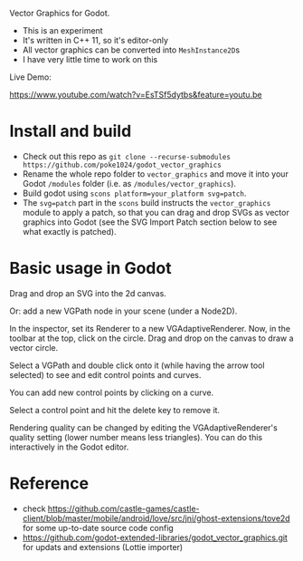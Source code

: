 Vector Graphics for Godot.

* This is an experiment
* It's written in C++ 11, so it's editor-only
* All vector graphics can be converted into `MeshInstance2D`s
* I have very little time to work on this

Live Demo:

https://www.youtube.com/watch?v=EsTSf5dytbs&feature=youtu.be

# Install and build

* Check out this repo as `git clone --recurse-submodules https://github.com/poke1024/godot_vector_graphics`
* Rename the whole repo folder to `vector_graphics` and move it into your Godot `/modules` folder (i.e. as `/modules/vector_graphics`).
* Build godot using `scons platform=your_platform svg=patch`.
* The `svg=patch` part in the `scons` build instructs the `vector_graphics` module to apply a patch, so that you can drag and drop SVGs as vector graphics into Godot (see the SVG Import Patch section below to see what exactly is patched).

# Basic usage in Godot

Drag and drop an SVG into the 2d canvas.

Or: add a new VGPath node in your scene (under a Node2D).

In the inspector, set its Renderer to a new VGAdaptiveRenderer. Now, in
the toolbar at the top, click on the circle. Drag and drop on the canvas
to draw a vector circle.

Select a VGPath and double click onto it (while having the arrow tool
selected) to see and edit control points and curves.

You can add new control points by clicking on a curve.

Select a control point and hit the delete key to remove it.

Rendering quality can be changed by editing the VGAdaptiveRenderer's
quality setting (lower number means less triangles). You can do this
interactively in the Godot editor.

# Reference

 * check https://github.com/castle-games/castle-client/blob/master/mobile/android/love/src/jni/ghost-extensions/tove2d for some up-to-date source code config
 * https://github.com/godot-extended-libraries/godot_vector_graphics.git for updats and extensions (Lottie importer)
